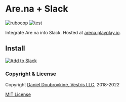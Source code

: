 Are.na + Slack
==============

[![rubocop](https://github.com/dblock/slack-arena/actions/workflows/rubocop.yml/badge.svg)](https://github.com/dblock/slack-arena/actions/workflows/rubocop.yml)
[![test](https://github.com/dblock/slack-arena/actions/workflows/test.yml/badge.svg)](https://github.com/dblock/slack-arena/actions/workflows/test.yml)

Integrate Are.na into Slack. Hosted at [arena.playplay.io](https://arena.playplay.io/).

## Install

[![Add to Slack](https://platform.slack-edge.com/img/add_to_slack.png)](https://arena.playplay.io)

### Copyright & License

Copyright [Daniel Doubrovkine, Vestris LLC](https://www.vestris.com), 2018-2022

[MIT License](LICENSE)

